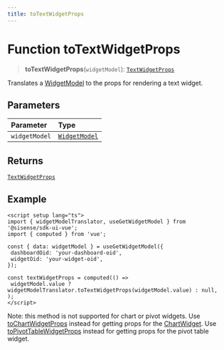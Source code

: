 ```yaml
---
title: toTextWidgetProps
---
```


# Function toTextWidgetProps

> **toTextWidgetProps**(`widgetModel`): [`TextWidgetProps`](../../../interfaces/interface.TextWidgetProps.md)

Translates a [WidgetModel](../../interface.WidgetModel.md) to the props for rendering a text widget.

## Parameters

| Parameter | Type |
| :------ | :------ |
| `widgetModel` | [`WidgetModel`](../../interface.WidgetModel.md) |

## Returns

[`TextWidgetProps`](../../../interfaces/interface.TextWidgetProps.md)

## Example

```vue
<script setup lang="ts">
import { widgetModelTranslator, useGetWidgetModel } from '@sisense/sdk-ui-vue';
import { computed } from 'vue';

const { data: widgetModel } = useGetWidgetModel({
 dashboardOid: 'your-dashboard-oid',
 widgetOid: 'your-widget-oid',
});

const textWidgetProps = computed(() =>
 widgetModel.value ? widgetModelTranslator.toTextWidgetProps(widgetModel.value) : null,
);
</script>
```

Note: this method is not supported for chart or pivot widgets.
Use [toChartWidgetProps](function.toChartWidgetProps.md) instead for getting props for the [ChartWidget](../../../dashboards/class.ChartWidget.md).
Use [toPivotTableWidgetProps](function.toPivotTableWidgetProps.md) instead for getting props for the pivot table widget.

